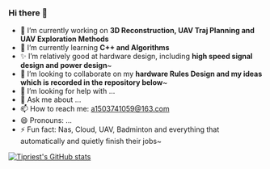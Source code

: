 ### Hi there 👋
- 🔭 I’m currently working on **3D Reconstruction, UAV Traj Planning and UAV Exploration Methods**
- 🌱 I’m currently learning **C++ and Algorithms**
- ✨ I’m relatively good at hardware design, including **high speed signal design and power design**~
- 👯 I’m looking to collaborate on my **hardware Rules Design and my ideas which is recorded in the repository below**~
- 🤔 I’m looking for help with ...
- 💬 Ask me about ...
- 📫 How to reach me: a1503741059@163.com
- 😄 Pronouns: ...
- ⚡ Fun fact: Nas, Cloud, UAV, Badminton and everything that automatically and quietly finish their jobs~
<!--
**Tipriest/Tipriest** is a ✨ _special_ ✨ repository because its `README.md` (this file) appears on your GitHub profile.

Here are some ideas to get you started:


-->

[![Tipriest's GitHub stats](https://github-readme-stats.vercel.app/api?username=Tipriest)](https://github.com/anuraghazra/github-readme-stats)

